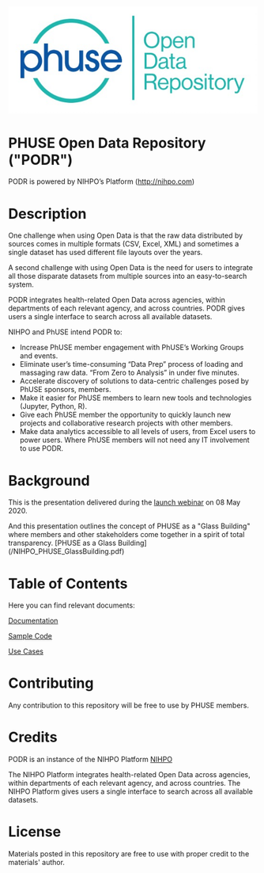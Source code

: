 ![PHUSE PODR Logo Logo](PODR.jpeg)
# PHUSE Open Data Repository ("PODR")
PODR is powered by NIHPO’s Platform (http://nihpo.com)

# Description

One challenge when using Open Data is that the raw data distributed by sources comes in multiple formats (CSV, Excel, XML) and sometimes a single dataset has used different file layouts over the years.

A second challenge with using Open Data is the need for users to integrate all those disparate datasets from multiple sources into an easy-to-search system.

PODR integrates health-related Open Data across agencies, within departments of each relevant agency, and across countries. PODR gives users a single interface to search across all available datasets.

NIHPO and PhUSE intend PODR to:
* Increase PhUSE member engagement with PhUSE’s Working Groups and events.
* Eliminate user’s time-consuming “Data Prep” process of loading and massaging raw data. “From Zero to Analysis” in under five minutes.
* Accelerate discovery of solutions to data-centric challenges posed by PhUSE sponsors, members.
* Make it easier for PhUSE members to learn new tools and technologies (Jupyter, Python, R).
* Give each PhUSE member the opportunity to quickly launch new projects and collaborative research projects with other members.
* Make data analytics accessible to all levels of users, from Excel users to power users.
Where PhUSE members will not need any IT involvement to use PODR.


# Background

This is the presentation delivered during the [launch webinar](/NIHPO_PHUSE_Launch_04.pdf)  on 08 May 2020.

And this presentation outlines the concept of PHUSE as a "Glass Building" where members and other stakeholders come together in a spirit of total transparency.
[PHUSE as a Glass Building] (/NIHPO_PHUSE_GlassBuilding.pdf)


# Table of Contents

Here you can find relevant documents:

[Documentation](/documentation)

[Sample Code](/sample_code)

[Use Cases](/use_cases)


# Contributing
Any contribution to this repository will be free to use by PHUSE members.

# Credits
PODR is an instance of the NIHPO Platform [NIHPO](http://nihpo.com)

The NIHPO Platform integrates health-related Open Data across agencies, within departments of each relevant agency, and across countries. The NIHPO Platform gives users a single interface to search across all available datasets.

# License
Materials posted in this repository are free to use with proper credit to the materials' author.
